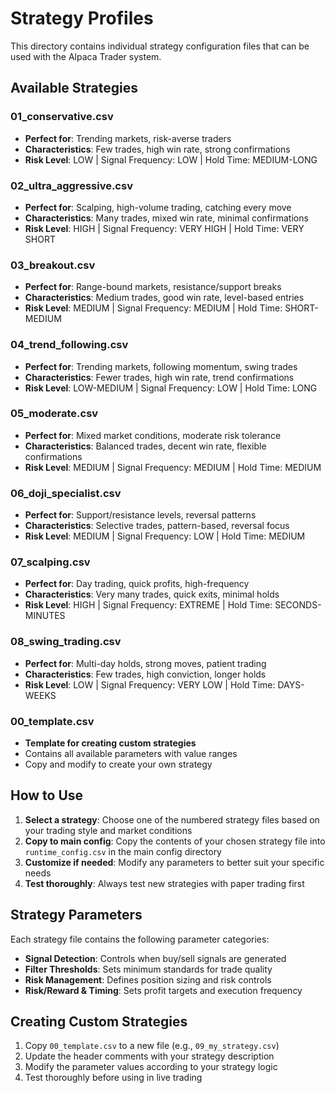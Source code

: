 # Strategy Profiles

This directory contains individual strategy configuration files that can be used with the Alpaca Trader system.

## Available Strategies

### 01_conservative.csv
- **Perfect for**: Trending markets, risk-averse traders
- **Characteristics**: Few trades, high win rate, strong confirmations
- **Risk Level**: LOW | Signal Frequency: LOW | Hold Time: MEDIUM-LONG

### 02_ultra_aggressive.csv
- **Perfect for**: Scalping, high-volume trading, catching every move
- **Characteristics**: Many trades, mixed win rate, minimal confirmations
- **Risk Level**: HIGH | Signal Frequency: VERY HIGH | Hold Time: VERY SHORT

### 03_breakout.csv
- **Perfect for**: Range-bound markets, resistance/support breaks
- **Characteristics**: Medium trades, good win rate, level-based entries
- **Risk Level**: MEDIUM | Signal Frequency: MEDIUM | Hold Time: SHORT-MEDIUM

### 04_trend_following.csv
- **Perfect for**: Trending markets, following momentum, swing trades
- **Characteristics**: Fewer trades, high win rate, trend confirmations
- **Risk Level**: LOW-MEDIUM | Signal Frequency: LOW | Hold Time: LONG

### 05_moderate.csv
- **Perfect for**: Mixed market conditions, moderate risk tolerance
- **Characteristics**: Balanced trades, decent win rate, flexible confirmations
- **Risk Level**: MEDIUM | Signal Frequency: MEDIUM | Hold Time: MEDIUM

### 06_doji_specialist.csv
- **Perfect for**: Support/resistance levels, reversal patterns
- **Characteristics**: Selective trades, pattern-based, reversal focus
- **Risk Level**: MEDIUM | Signal Frequency: LOW | Hold Time: MEDIUM

### 07_scalping.csv
- **Perfect for**: Day trading, quick profits, high-frequency
- **Characteristics**: Very many trades, quick exits, minimal holds
- **Risk Level**: HIGH | Signal Frequency: EXTREME | Hold Time: SECONDS-MINUTES

### 08_swing_trading.csv
- **Perfect for**: Multi-day holds, strong moves, patient trading
- **Characteristics**: Few trades, high conviction, longer holds
- **Risk Level**: LOW | Signal Frequency: VERY LOW | Hold Time: DAYS-WEEKS

### 00_template.csv
- **Template for creating custom strategies**
- Contains all available parameters with value ranges
- Copy and modify to create your own strategy

## How to Use

1. **Select a strategy**: Choose one of the numbered strategy files based on your trading style and market conditions
2. **Copy to main config**: Copy the contents of your chosen strategy file into `runtime_config.csv` in the main config directory
3. **Customize if needed**: Modify any parameters to better suit your specific needs
4. **Test thoroughly**: Always test new strategies with paper trading first

## Strategy Parameters

Each strategy file contains the following parameter categories:

- **Signal Detection**: Controls when buy/sell signals are generated
- **Filter Thresholds**: Sets minimum standards for trade quality
- **Risk Management**: Defines position sizing and risk controls
- **Risk/Reward & Timing**: Sets profit targets and execution frequency

## Creating Custom Strategies

1. Copy `00_template.csv` to a new file (e.g., `09_my_strategy.csv`)
2. Update the header comments with your strategy description
3. Modify the parameter values according to your strategy logic
4. Test thoroughly before using in live trading
